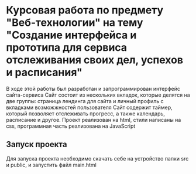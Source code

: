 # Курсовая работа по предмету "Веб-технологии" на тему "Создание интерфейса и прототипа для сервиса отслеживания своих дел, успехов и расписания"
В ходе этой работы был разработан и запрограммирован интерфейс сайта-сервиса
Сайт состоит из нескольких вкладок, которые делятся на две группы: страница лендинга для сайта и личный профиль с вкладками возможжностей пользователя
Сайт содержит таймер, который позволяет отслеживать прогресс, а также календарь, расписание и другое.
Проект реализован на html, стили написаны на css, программная часть реализована на JavaScript

## Запуск проекта
Для запуска проекта необходимо скачать себе на устройство папки src и public, и запустить файл main.html
